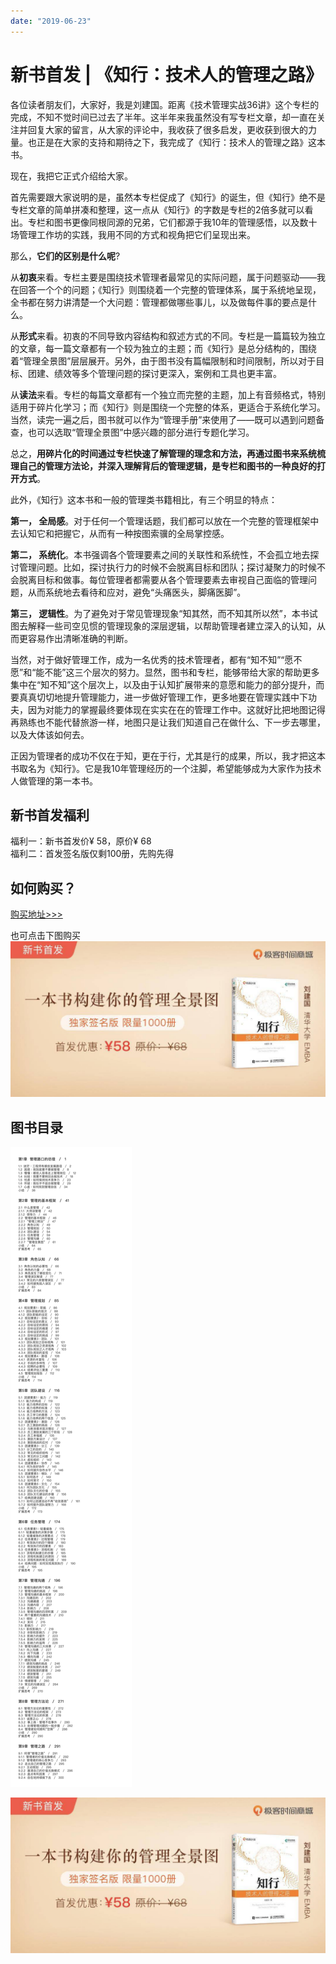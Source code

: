 ```yaml
---
date: "2019-06-23"
---  
```

      
# 新书首发 | 《知行：技术人的管理之路》
各位读者朋友们，大家好，我是刘建国。距离《技术管理实战36讲》这个专栏的完成，不知不觉时间已过去了半年。这半年来我虽然没有写专栏文章，却一直在关注并回复大家的留言，从大家的评论中，我收获了很多启发，更收获到很大的力量。也正是在大家的支持和期待之下，我完成了《知行：技术人的管理之路》这本书。

现在，我把它正式介绍给大家。

首先需要跟大家说明的是，虽然本专栏促成了《知行》的诞生，但《知行》绝不是专栏文章的简单拼凑和整理，这一点从《知行》的字数是专栏的2倍多就可以看出。专栏和图书更像同根同源的兄弟，它们都源于我10年的管理感悟，以及数十场管理工作坊的实践，我用不同的方式和视角把它们呈现出来。

那么，**它们的区别是什么呢**\?

从**初衷**来看。专栏主要是围绕技术管理者最常见的实际问题，属于问题驱动——我在回答一个个的问题；《知行》则围绕着一个完整的管理体系，属于系统地呈现，全书都在努力讲清楚一个大问题：管理都做哪些事儿，以及做每件事的要点是什么。

从**形式**来看。初衷的不同导致内容结构和叙述方式的不同。专栏是一篇篇较为独立的文章，每一篇文章都有一个较为独立的主题；而《知行》是总分结构的，围绕着“管理全景图”层层展开。另外，由于图书没有篇幅限制和时间限制，所以对于目标、团建、绩效等多个管理问题的探讨更深入，案例和工具也更丰富。

<!-- [[[read_end]]] -->

从**读法**来看。专栏的每篇文章都有一个独立而完整的主题，加上有音频格式，特别适用于碎片化学习；而《知行》则是围绕一个完整的体系，更适合于系统化学习。当然，读完一遍之后，图书就可以作为“管理手册”来使用了——既可以遇到问题备查，也可以选取“管理全景图”中感兴趣的部分进行专题化学习。

总之，**用碎片化的时间通过专栏快速了解管理的理念和方法，再通过图书来系统梳理自己的管理方法论，并深入理解背后的管理逻辑，是专栏和图书的一种良好的打开方式**。

此外，《知行》这本书和一般的管理类书籍相比，有三个明显的特点：

**第一， 全局感**。对于任何一个管理话题，我们都可以放在一个完整的管理框架中去认知它和把握它，从而有一种按图索骥的全局掌控感。

**第二， 系统化**。本书强调各个管理要素之间的关联性和系统性，不会孤立地去探讨管理问题。比如，探讨执行力的时候不会脱离目标和团队；探讨凝聚力的时候不会脱离目标和做事。每位管理者都需要从各个管理要素去审视自己面临的管理问题，从而系统地去看待和应对，避免“头痛医头，脚痛医脚”。

**第三， 逻辑性**。为了避免对于常见管理现象“知其然，而不知其所以然”，本书试图去解释一些司空见惯的管理现象的深层逻辑，以帮助管理者建立深入的认知，从而更容易作出清晰准确的判断。

当然，对于做好管理工作，成为一名优秀的技术管理者，都有“知不知”“愿不愿”和“能不能”这三个层次的努力。显然，图书和专栏，能够带给大家的帮助更多集中在“知不知”这个层次上，以及由于认知扩展带来的意愿和能力的部分提升，而要真真切切地提升管理能力，进一步做好管理工作，更多地要在管理实践中下功夫，因为对能力的掌握最终要体现在实实在在的管理工作中。这就好比把地图记得再熟练也不能代替旅游一样，地图只是让我们知道自己在做什么、下一步去哪里，以及大体该如何去。

正因为管理者的成功不仅在于知，更在于行，尤其是行的成果，所以，我才把这本书取名为《知行》。它是我10年管理经历的一个注脚，希望能够成为大家作为技术人做管理的第一本书。

## 新书首发福利

福利一：新书首发价¥ 58，原价¥ 68  
福利二：首发签名版仅剩100册，先购先得

## 如何购买？

[购买地址>>>](time://mall?url=https%3A%2F%2Fh5.youzan.com%2Fv2%2Fgoods%2F3epaacv7si6co)

也可点击下图购买  
[![](./httpsstatic001geekbangorgresourceimageb37db3936ca21c5f05ad41509dbb47ffcc7d.jpg)](time://mall?url=https%3A%2F%2Fh5.youzan.com%2Fv2%2Fgoods%2F3epaacv7si6co)

## 图书目录

![](./httpsstatic001geekbangorgresourceimage19f319e1c0d84fe0e4dd1888e671f269cef3.jpg)

[![](./httpsstatic001geekbangorgresourceimageb37db3936ca21c5f05ad41509dbb47ffcc7d.jpg)](time://mall?url=https%3A%2F%2Fh5.youzan.com%2Fv2%2Fgoods%2F3epaacv7si6co)